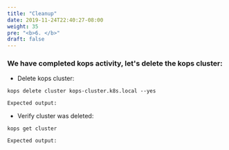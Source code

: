 ```yaml
---
title: "Cleanup"
date: 2019-11-24T22:40:27-08:00
weight: 35
pre: "<b>6. </b>"
draft: false
---
```


### We have completed kops activity, let's delete the kops cluster:

* Delete kops cluster:

```
kops delete cluster kops-cluster.k8s.local --yes
```
```
Expected output:

```

* Verify cluster was deleted:
```
kops get cluster
```
```
Expected output:

```
